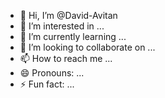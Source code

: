 - 👋 Hi, I’m @David-Avitan
- 👀 I’m interested in ...
- 🌱 I’m currently learning ...
- 💞️ I’m looking to collaborate on ...
- 📫 How to reach me ...
- 😄 Pronouns: ...
- ⚡ Fun fact: ...

<!---
David-Avitan/David-Avitan is a ✨ special ✨ repository because its `README.md` (this file) appears on your GitHub profile.
You can click the Preview link to take a look at your changes.
--->
